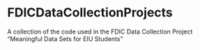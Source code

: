 # FDICDataCollectionProjects
A collection of the code used in the FDIC Data Collection Project “Meaningful Data Sets for EIU Students”
